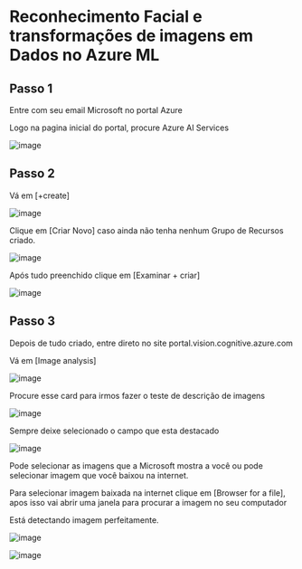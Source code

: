 # Reconhecimento Facial e transformações de imagens em Dados no Azure ML

## Passo 1

Entre com seu email Microsoft no portal Azure

Logo na pagina inicial do portal, procure Azure AI Services

![image](https://github.com/jotapesb/face-ML/assets/147784947/7bf81385-e260-412e-808c-d3e3d07858f3)

## Passo 2

Vá em [+create] 

![image](https://github.com/jotapesb/face-ML/assets/147784947/7f746a7b-566c-4ced-ba44-54a78fff2f04)

Clique em [Criar Novo] caso ainda não tenha nenhum Grupo de Recursos criado.

![image](https://github.com/jotapesb/face-ML/assets/147784947/7643d9c3-fcb4-45d0-aaf1-b67d958b9dcb)

Após tudo preenchido clique em [Examinar + criar]

![image](https://github.com/jotapesb/face-ML/assets/147784947/e0c860b0-f043-4b68-82f4-5c5fe5ed8018)

## Passo 3

Depois de tudo criado, entre direto no site portal.vision.cognitive.azure.com

Vá em [Image analysis]

![image](https://github.com/jotapesb/face-ML/assets/147784947/55d05d5a-eda6-4036-a23d-2df9610c0ce1)

Procure esse card para irmos fazer o teste de descrição de imagens

![image](https://github.com/jotapesb/face-ML/assets/147784947/f6cc4db4-ce3a-4a34-afe9-d9c4742be7bb)

Sempre deixe selecionado o campo que esta destacado

![image](https://github.com/jotapesb/face-ML/assets/147784947/4f3dbfcb-7389-45f1-8edd-9c80341f0bb6)

Pode selecionar as imagens que a Microsoft mostra a você ou pode selecionar imagem que você baixou na internet.

Para selecionar imagem baixada na internet clique em [Browser for a file], apos isso vai abrir uma janela para procurar a imagem no seu computador

Está detectando imagem perfeitamente.

![image](https://github.com/jotapesb/face-ML/assets/147784947/97be531b-5abf-40ec-8323-490511838bde)

![image](https://github.com/jotapesb/face-ML/assets/147784947/329e63ff-e1d0-475f-b4d5-2376cfb20b71)


